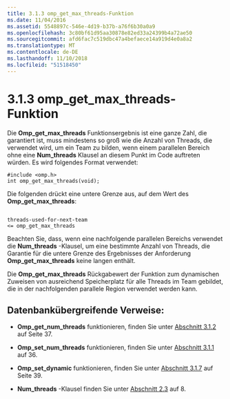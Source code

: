 ```yaml
---
title: 3.1.3 omp_get_max_threads-Funktion
ms.date: 11/04/2016
ms.assetid: 5548897c-546e-4d19-b37b-a76f6b30a0a9
ms.openlocfilehash: 3c80bf61d95aa30878e82ed33a24399b4a72ae50
ms.sourcegitcommit: afd6fac7c519dbc47a4befaece14a919d4e0a8a2
ms.translationtype: MT
ms.contentlocale: de-DE
ms.lasthandoff: 11/10/2018
ms.locfileid: "51518450"
---
```

# <a name="313-ompgetmaxthreads-function"></a>3.1.3 omp_get_max_threads-Funktion

Die **Omp_get_max_threads** Funktionsergebnis ist eine ganze Zahl, die garantiert ist, muss mindestens so groß wie die Anzahl von Threads, die verwendet wird, um ein Team zu bilden, wenn einem parallelen Bereich ohne eine **Num_threads** Klausel an diesem Punkt im Code auftreten würden. Es wird folgendes Format verwendet:

```
#include <omp.h>
int omp_get_max_threads(void);
```

Die folgenden drückt eine untere Grenze aus, auf dem Wert des **Omp_get_max_threads**:

```

threads-used-for-next-team
<= omp_get_max_threads
```

Beachten Sie, dass, wenn eine nachfolgende parallelen Bereichs verwendet die **Num_threads** -Klausel, um eine bestimmte Anzahl von Threads, die Garantie für die untere Grenze des Ergebnisses der Anforderung **Omp_get_max_threads** keine langen enthält.

Die **Omp_get_max_threads** Rückgabewert der Funktion zum dynamischen Zuweisen von ausreichend Speicherplatz für alle Threads im Team gebildet, die in der nachfolgenden parallele Region verwendet werden kann.

## <a name="cross-references"></a>Datenbankübergreifende Verweise:

- **Omp_get_num_threads** funktionieren, finden Sie unter [Abschnitt 3.1.2](../../parallel/openmp/3-1-2-omp-get-num-threads-function.md) auf Seite 37.

- **Omp_set_num_threads** funktionieren, finden Sie unter [Abschnitt 3.1.1](../../parallel/openmp/3-1-1-omp-set-num-threads-function.md) auf 36.

- **Omp_set_dynamic** funktionieren, finden Sie unter [Abschnitt 3.1.7](../../parallel/openmp/3-1-7-omp-set-dynamic-function.md) auf Seite 39.

- **Num_threads** -Klausel finden Sie unter [Abschnitt 2.3](../../parallel/openmp/2-3-parallel-construct.md) auf 8.